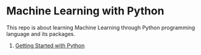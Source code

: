# Machine Learning with Python

This repo is about learning Machine Learning through Python programming language and its packages.

1. [Getting Started with Python](lessons/1-python-notebook.md)
